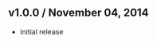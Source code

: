 ## v1.0.0 / November 04, 2014
- initial release


[npmjs-url]: http://npm.im/pkg-open
[npmjs-shields]: http://img.shields.io/npm/v/pkg-open.svg
[npmjs-install]: https://nodei.co/npm/pkg-open.svg?mini=true

[coveralls-url]: https://coveralls.io/r/tunnckoCore/pkg-open?branch=master
[coveralls-shields]: https://img.shields.io/coveralls/tunnckoCore/pkg-open.svg

[license-url]: https://github.com/tunnckoCore/pkg-open/blob/master/license.md
[license-img]: http://img.shields.io/badge/license-MIT-blue.svg

[travis-url]: https://travis-ci.org/tunnckoCore/pkg-open
[travis-img]: https://travis-ci.org/tunnckoCore/pkg-open.svg?branch=master

[depstat-url]: https://david-dm.org/tunnckoCore/pkg-open
[depstat-img]: https://david-dm.org/tunnckoCore/pkg-open.svg

[author-gittip-img]: http://img.shields.io/gittip/tunnckoCore.svg
[author-gittip]: https://www.gittip.com/tunnckoCore
[author-github]: https://github.com/tunnckoCore
[author-twitter]: https://twitter.com/tunnckoCore

[author-website]: http://www.whistle-bg.tk
[author-npmjs]: https://npmjs.org/~tunnckocore

[cobody-url]: https://github.com/tj/co-body
[mocha-url]: https://github.com/tj/mocha
[rawbody-url]: https://github.com/stream-utils/raw-body
[multer-url]: https://github.com/expressjs/multer
[express-url]: https://github.com/strongloop/express
[formidable-url]: https://github.com/felixge/node-formidable
[co-url]: https://github.com/tj/co
[extend-url]: https://github.com/justmoon/node-extend
[csp-report]: https://mathiasbynens.be/notes/csp-reports
